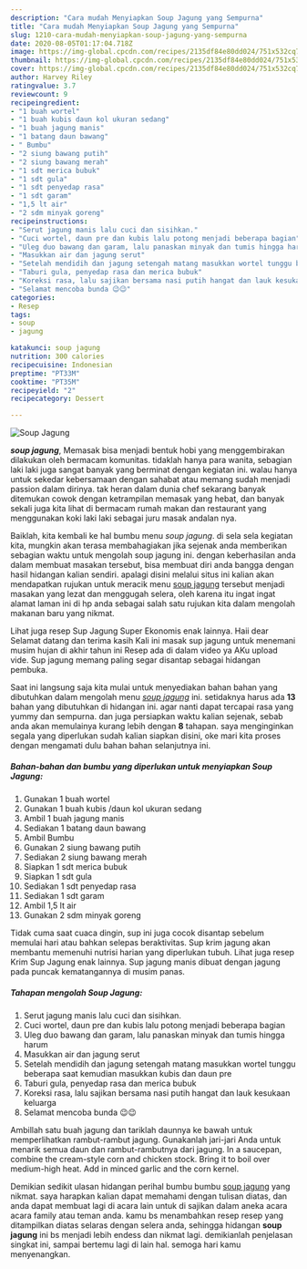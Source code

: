 ```yaml
---
description: "Cara mudah Menyiapkan Soup Jagung yang Sempurna"
title: "Cara mudah Menyiapkan Soup Jagung yang Sempurna"
slug: 1210-cara-mudah-menyiapkan-soup-jagung-yang-sempurna
date: 2020-08-05T01:17:04.718Z
image: https://img-global.cpcdn.com/recipes/2135df84e80dd024/751x532cq70/soup-jagung-foto-resep-utama.jpg
thumbnail: https://img-global.cpcdn.com/recipes/2135df84e80dd024/751x532cq70/soup-jagung-foto-resep-utama.jpg
cover: https://img-global.cpcdn.com/recipes/2135df84e80dd024/751x532cq70/soup-jagung-foto-resep-utama.jpg
author: Harvey Riley
ratingvalue: 3.7
reviewcount: 9
recipeingredient:
- "1 buah wortel"
- "1 buah kubis daun kol ukuran sedang"
- "1 buah jagung manis"
- "1 batang daun bawang"
- " Bumbu"
- "2 siung bawang putih"
- "2 siung bawang merah"
- "1 sdt merica bubuk"
- "1 sdt gula"
- "1 sdt penyedap rasa"
- "1 sdt garam"
- "1,5 lt air"
- "2 sdm minyak goreng"
recipeinstructions:
- "Serut jagung manis lalu cuci dan sisihkan."
- "Cuci wortel, daun pre dan kubis lalu potong menjadi beberapa bagian"
- "Uleg duo bawang dan garam, lalu panaskan minyak dan tumis hingga harum"
- "Masukkan air dan jagung serut"
- "Setelah mendidih dan jagung setengah matang masukkan wortel tunggu beberapa saat kemudian masukkan kubis dan daun pre"
- "Taburi gula, penyedap rasa dan merica bubuk"
- "Koreksi rasa, lalu sajikan bersama nasi putih hangat dan lauk kesukaan keluarga"
- "Selamat mencoba bunda 😉😉"
categories:
- Resep
tags:
- soup
- jagung

katakunci: soup jagung 
nutrition: 300 calories
recipecuisine: Indonesian
preptime: "PT33M"
cooktime: "PT35M"
recipeyield: "2"
recipecategory: Dessert

---
```



![Soup Jagung](https://img-global.cpcdn.com/recipes/2135df84e80dd024/751x532cq70/soup-jagung-foto-resep-utama.jpg)

<b><i>soup jagung</i></b>, Memasak bisa menjadi bentuk hobi yang menggembirakan dilakukan oleh bermacam komunitas. tidaklah hanya para wanita, sebagian laki laki juga sangat banyak yang berminat dengan kegiatan ini. walau hanya untuk sekedar kebersamaan dengan sahabat atau memang sudah menjadi passion dalam dirinya. tak heran dalam dunia chef sekarang banyak ditemukan cowok dengan ketrampilan memasak yang hebat, dan banyak sekali juga kita lihat di bermacam rumah makan dan restaurant yang menggunakan koki laki laki sebagai juru masak andalan nya.

Baiklah, kita kembali ke hal bumbu menu <i>soup jagung</i>. di sela sela kegiatan kita, mungkin akan terasa membahagiakan jika sejenak anda memberikan sebagian waktu untuk mengolah soup jagung ini. dengan keberhasilan anda dalam membuat masakan tersebut, bisa membuat diri anda bangga dengan hasil hidangan kalian sendiri. apalagi disini melalui situs ini kalian akan mendapatkan rujukan untuk meracik menu <u>soup jagung</u> tersebut menjadi masakan yang lezat dan menggugah selera, oleh karena itu ingat ingat alamat laman ini di hp anda sebagai salah satu rujukan kita dalam mengolah makanan baru yang nikmat.

Lihat juga resep Sup Jagung Super Ekonomis enak lainnya. Haii dear Selamat datang dan terima kasih Kali ini masak sup jagung untuk menemani musim hujan di akhir tahun ini Resep ada di dalam video ya AKu upload vide. Sup jagung memang paling segar disantap sebagai hidangan pembuka.


Saat ini langsung saja kita mulai untuk menyediakan bahan bahan yang dibutuhkan dalam mengolah menu <u><i>soup jagung</i></u> ini. setidaknya harus ada <b>13</b> bahan yang dibutuhkan di hidangan ini. agar nanti dapat tercapai rasa yang yummy dan sempurna. dan juga persiapkan waktu kalian sejenak, sebab anda akan memulainya kurang lebih dengan <b>8</b> tahapan. saya menginginkan segala yang diperlukan sudah kalian siapkan disini, oke mari kita proses dengan mengamati dulu bahan bahan selanjutnya ini.

<!--inarticleads1-->

##### Bahan-bahan dan bumbu yang diperlukan untuk menyiapkan Soup Jagung:

1. Gunakan 1 buah wortel
1. Gunakan 1 buah kubis /daun kol ukuran sedang
1. Ambil 1 buah jagung manis
1. Sediakan 1 batang daun bawang
1. Ambil  Bumbu
1. Gunakan 2 siung bawang putih
1. Sediakan 2 siung bawang merah
1. Siapkan 1 sdt merica bubuk
1. Siapkan 1 sdt gula
1. Sediakan 1 sdt penyedap rasa
1. Sediakan 1 sdt garam
1. Ambil 1,5 lt air
1. Gunakan 2 sdm minyak goreng


Tidak cuma saat cuaca dingin, sup ini juga cocok disantap sebelum memulai hari atau bahkan selepas beraktivitas. Sup krim jagung akan membantu memenuhi nutrisi harian yang diperlukan tubuh. Lihat juga resep Krim Sup Jagung enak lainnya. Sup jagung manis dibuat dengan jagung pada puncak kematangannya di musim panas. 

<!--inarticleads2-->

##### Tahapan mengolah Soup Jagung:

1. Serut jagung manis lalu cuci dan sisihkan.
1. Cuci wortel, daun pre dan kubis lalu potong menjadi beberapa bagian
1. Uleg duo bawang dan garam, lalu panaskan minyak dan tumis hingga harum
1. Masukkan air dan jagung serut
1. Setelah mendidih dan jagung setengah matang masukkan wortel tunggu beberapa saat kemudian masukkan kubis dan daun pre
1. Taburi gula, penyedap rasa dan merica bubuk
1. Koreksi rasa, lalu sajikan bersama nasi putih hangat dan lauk kesukaan keluarga
1. Selamat mencoba bunda 😉😉


Ambillah satu buah jagung dan tariklah daunnya ke bawah untuk memperlihatkan rambut-rambut jagung. Gunakanlah jari-jari Anda untuk menarik semua daun dan rambut-rambutnya dari jagung. In a saucepan, combine the cream-style corn and chicken stock. Bring it to boil over medium-high heat. Add in minced garlic and the corn kernel. 

Demikian sedikit ulasan hidangan perihal bumbu bumbu <u>soup jagung</u> yang nikmat. saya harapkan kalian dapat memahami dengan tulisan diatas, dan anda dapat membuat lagi di acara lain untuk di sajikan dalam aneka acara acara family atau teman anda. kamu bs menambahkan resep resep yang ditampilkan diatas selaras dengan selera anda, sehingga hidangan <b>soup jagung</b> ini bs menjadi lebih endess dan nikmat lagi. demikianlah penjelasan singkat ini, sampai bertemu lagi di lain hal. semoga hari kamu menyenangkan.
